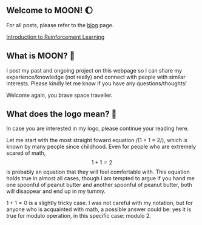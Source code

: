 ## Welcome to MOON! :waxing_gibbous_moon:
For all posts, please refer to the [blog](https://ivy-wu.github.io/blog) page.

[Introduction to Reinforcement Learning](https://ivy-wu.github.io/blog/2018/12/04/RL-intro)

## What is MOON? :cookie:

I post my past and ongoing project on this webpage so I can share my experience/knowledge (not really) and connect with people with similar interests. Please kindly let me know if you have any questions/thoughts!

Welcome again, you brave space traveller.


## What does the logo mean? :thought_balloon:

In case you are interested in my logo, please continue your reading here. 

Let me start with the most straight foward equation /(1 + 1 = 2/), which is known by many people since childhood. Even for people who are extremely scared of math, $$1 + 1 = 2$$ is probably an equation that they will feel comfortable with. This equation holds true in almost all cases, though I am tempted to argue if you hand me one spoonful of peanut butter and another spoonful of peanut butter, both will disappear and end up in my tummy.

$1 + 1 = 0$ is a slightly tricky case. I was not careful with my notation, but for anyone who is acquainted with math, a possible answer could be: yes it is true for modulo operation, in this specific case: modulo 2.
